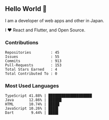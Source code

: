## Hello World 👋

I am a developer of web apps and other in Japan.

I ❤️ React and Flutter, and Open Source.

### Contributions

    Repositories         : 45
    Issues               : 55
    Commits              : 913
    Pull-Requests        : 153
    Total Stars Earned   : 4
    Total Contributed To : 0

### Most Used Languages

    TypeScript 41.88% | ████████████████████
    Java       12.86% | ██████
    HTML       10.74% | █████
    JavaScript 10.26% | ████▌
    Dart        9.44% | ████▌
